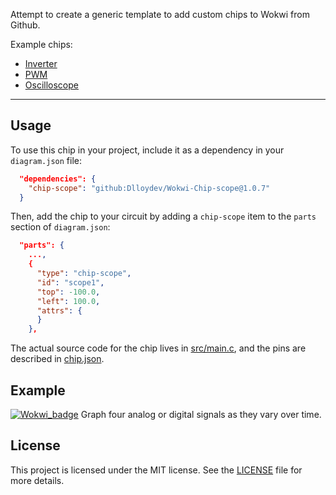 Attempt to create a generic template to add custom chips to Wokwi from Github.

Example chips:
- [Inverter](https://github.com/wokwi/inverter-chip/blob/3f3c2398313c91552dd2ed51099a085b8453c09f/docs/README.md)
- [PWM](https://github.com/Dlloydev/Wokwi-Chip-PWM)
- [Oscilloscope](https://github.com/Dlloydev/Wokwi-Chip-Scope)

----------


## Usage

To use this chip in your project, include it as a dependency in your `diagram.json` file:

```json
  "dependencies": {
    "chip-scope": "github:Dlloydev/Wokwi-Chip-scope@1.0.7"
  }
```

Then, add the chip to your circuit by adding a `chip-scope` item to the `parts` section of `diagram.json`:

```json
  "parts": {
    ...,
    {
      "type": "chip-scope",
      "id": "scope1",
      "top": -100.0,
      "left": 100.0,
      "attrs": {
      }
    },
```

The actual source code for the chip lives in [src/main.c](https://github.com/Dlloydev/Wokwi-Chip-Scope/blob/main/src/main.c), and the pins are described in [chip.json](https://github.com/Dlloydev/Wokwi-Chip-Scope/blob/main/chip.json).

## Example

[![Wokwi_badge](https://user-images.githubusercontent.com/63488701/212449119-a8510897-c860-4545-8c1a-794169547ba1.svg)](https://wokwi.com/projects/359330496025635841) Graph four analog or digital signals as they vary over time.

## License

This project is licensed under the MIT license. See the [LICENSE](https://github.com/Dlloydev/Wokwi-Chip-Scope/blob/main/LICENSE) file for more details.

